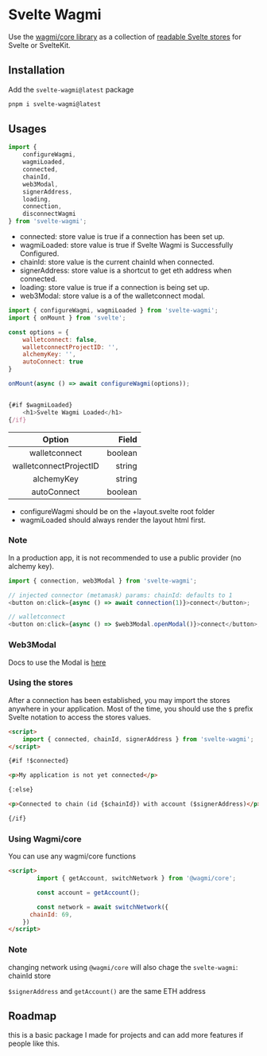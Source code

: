 # Svelte Wagmi

Use the [wagmi/core library](https://wagmi.sh/core/getting-started) as a
collection of [readable Svelte stores](https://svelte.dev/tutorial/readable-stores)
for Svelte or SvelteKit.

## Installation

Add the `svelte-wagmi@latest` package

```bash
pnpm i svelte-wagmi@latest
```

## Usages

```js
import {
	configureWagmi,
	wagmiLoaded,
	connected,
	chainId,
	web3Modal,
	signerAddress,
	loading,
	connection,
	disconnectWagmi
} from 'svelte-wagmi';
```

- connected: store value is true if a connection has been set up.
- wagmiLoaded: store value is true if Svelte Wagmi is Successfully Configured.
- chainId: store value is the current chainId when connected.
- signerAddress: store value is a shortcut to get eth address when connected.
- loading: store value is true if a connection is being set up.
- web3Modal: store value is a of the walletconnect modal.

```js
import { configureWagmi, wagmiLoaded } from 'svelte-wagmi';
import { onMount } from 'svelte';

const options = {
	walletconnect: false,
	walletconnectProjectID: '',
	alchemyKey: '',
	autoConnect: true
}

onMount(async () => await configureWagmi(options));


{#if $wagmiLoaded}
	<h1>Svelte Wagmi Loaded</h1>
{/if}
```

|         Option         |   Field |
| :--------------------: | ------: |
|     walletconnect      | boolean |
| walletconnectProjectID |  string |
|       alchemyKey       |  string |
|      autoConnect       | boolean |

- configureWagmi should be on the +layout.svelte root folder
- wagmiLoaded should always render the layout html first.

### Note

In a production app, it is not recommended to use a public provider (no alchemy key).

```js
import { connection, web3Modal } from 'svelte-wagmi';

// injected connector (metamask) params: chainId: defaults to 1
<button on:click={async () => await connection(1)}>connect</button>;

// walletconnect
<button on:click={async () => $web3Modal.openModal()}>connect</button>;
```

### Web3Modal

Docs to use the Modal is [here](https://docs.walletconnect.com/2.0/web3modal/html-js/actions#web3modalsetdefaultchain)

### Using the stores

After a connection has been established, you may import the stores
anywhere in your application. Most of the time, you should use the `$`
prefix Svelte notation to access the stores values.

```html
<script>
	import { connected, chainId, signerAddress } from 'svelte-wagmi';
</script>

{#if !$connected}

<p>My application is not yet connected</p>

{:else}

<p>Connected to chain (id {$chainId}) with account ($signerAddress)</p>

{/if}
```

### Using Wagmi/core

You can use any wagmi/core functions

```html
<script>
		import { getAccount, switchNetwork } from '@wagmi/core';

		const account = getAccount();

		const network = await switchNetwork({
	  chainId: 69,
	})
</script>
```

### Note

changing network using `@wagmi/core` will also chage the `svelte-wagmi`: chainId store

`$signerAddress` and `getAccount()` are the same ETH address

## Roadmap

this is a basic package I made for projects and can add more features if people like this.
